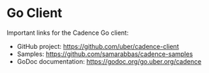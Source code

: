 # Go Client

Important links for the Cadence Go client:

- GitHub project: https://github.com/uber/cadence-client
- Samples: https://github.com/samarabbas/cadence-samples
- GoDoc documentation: https://godoc.org/go.uber.org/cadence
